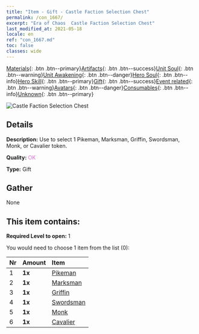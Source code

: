 ```yaml
---
title: "Item - Gift - Castle Faction Selection Chest"
permalink: /con_1667/
excerpt: "Era of Chaos  Castle Faction Selection Chest"
last_modified_at: 2021-05-18
locale: en
ref: "con_1667.md"
toc: false
classes: wide
---
```

 [Materials](/Items/){: .btn .btn--primary}[Artifacts](/Items/Artifacts/){: .btn .btn--success}[Unit Soul](/Items/UnitSoul/){: .btn .btn--warning}[Unit Awakening](/Items/UnitAwakening/){: .btn .btn--danger}[Hero Soul](/Items/HeroSoul/){: .btn .btn--info}[Hero Skill](/Items/HeroSkill/){: .btn .btn--primary}[Gift](/Items/Gift/){: .btn .btn--success}[Event related](/Items/Events/){: .btn .btn--warning}[Avatars](/Items/Avatars/){: .btn .btn--danger}[Consumables](/Items/Consumables/){: .btn .btn--info}[Unknown](/Items/Unknown/){: .btn .btn--primary}

 ![Castle Faction Selection Chest](/images/t/i_907283.png)

## Details
 **Description:** Use to select 1 Pikeman, Marksman, Griffin, Swordsman, Monk, or Cavalier token.

 **Quality:** <span style="color: #DA70D6">OK</span>

 **Type:** Gift

## Gather

  None

## This item contains:

 **Required Level to open:** 1

 You would need to choose 1 item from the list (0):

  | Nr | Amount |     Item    |
  |:---|:-------|:------------|
  | 1 |  **1x** | [Pikeman](/Items/unt_190/) |  | 
  | 2 |  **1x** | [Marksman](/Items/unt_191/) |  | 
  | 3 |  **1x** | [Griffin](/Items/unt_192/) |  | 
  | 4 |  **1x** | [Swordsman](/Items/unt_193/) |  | 
  | 5 |  **1x** | [Monk](/Items/unt_194/) |  | 
  | 6 |  **1x** | [Cavalier ](/Items/unt_195/) |  | 
